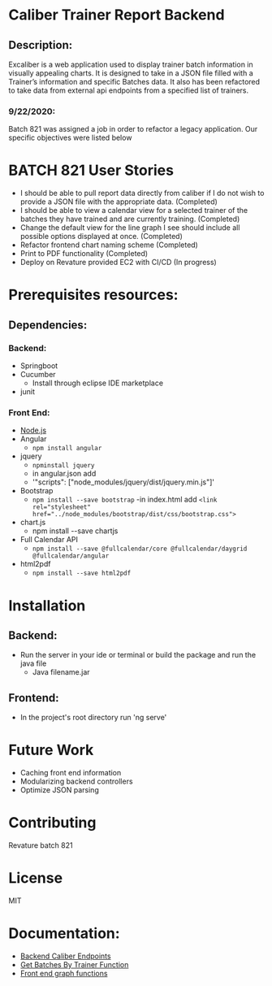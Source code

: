# Caliber Trainer Report Backend
## Description: 
Excaliber is a web application used to display trainer batch information in visually appealing charts. It is designed to take in a JSON file filled with a Trainer’s information and specific Batches data. It also has been refactored to take data from external api endpoints from a specified list of trainers.

### 9/22/2020: 
Batch 821 was assigned a job in order to refactor a legacy application. Our specific objectives were listed below
# BATCH 821 User Stories
- I should be able to pull report data directly from caliber if I do not wish to provide a JSON file with the appropriate data. (Completed)
- I should be able to view a calendar view for a selected trainer of the batches they have trained and are currently training. (Completed)
- Change the default view for the line graph I see should include all possible options displayed at once. (Completed)
- Refactor frontend chart naming scheme (Completed)
- Print to PDF functionality (Completed)
- Deploy on Revature provided EC2 with CI/CD (In progress)

# Prerequisites resources:
## Dependencies:
### Backend:
- Springboot
- Cucumber
  - Install through eclipse IDE marketplace
- junit
### Front End:
- [Node.js](https://nodejs.org/en/)
- Angular
  - `npm install angular`
- jquery
  - `npminstall jquery`
  - in angular.json add 
  - '"scripts": [\"node_modules/jquery/dist/jquery.min.js\"]'
- Bootstrap
  - `npm install --save bootstrap`
   -in index.html add `<link rel="stylesheet" href="../node_modules/bootstrap/dist/css/bootstrap.css">`
- chart.js
  - npm install --save chartjs
- Full Calendar API
  - `npm install --save @fullcalendar/core @fullcalendar/daygrid @fullcalendar/angular`
- html2pdf
  - `npm install --save html2pdf`
  
# Installation
## Backend:
- Run the server in your ide or terminal or build the package and run the java file
  - Java filename.jar
## Frontend:
- In the project's root directory run 'ng serve'

# Future Work
- Caching front end information
- Modularizing backend controllers
- Optimize JSON parsing

# Contributing
Revature batch 821

# License
MIT

# Documentation:
- [Backend Caliber Endpoints](https://github.com/revaturelabs/caliber-trainer-report-back/wiki/Backend-Caliber-Endpoints)
- [Get Batches By Trainer Function](https://github.com/revaturelabs/caliber-trainer-report-back/wiki/Get-Batches-By-Trainer-Function)
- [Front end graph functions](https://github.com/revaturelabs/caliber-trainer-report-front/wiki/Graph-(9-22-20))



